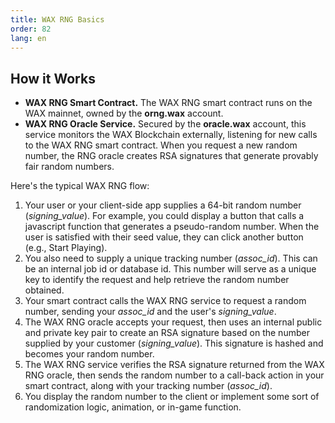 ```yaml
---
title: WAX RNG Basics
order: 82
lang: en
---
```


## How it Works

* **WAX RNG Smart Contract.** The WAX RNG smart contract runs on the WAX mainnet, owned by the **orng.wax** account.  
* **WAX RNG Oracle Service.** Secured by the **oracle.wax** account, this service monitors the WAX Blockchain externally, listening for new calls to the WAX RNG smart contract. When you request a new random number, the RNG oracle creates RSA signatures that generate provably fair random numbers. 

Here's the typical WAX RNG flow:

1. Your user or your client-side app supplies a 64-bit random number (*signing_value*). For example, you could display a button that calls a javascript function that generates a pseudo-random number. When the user is satisfied with their seed value, they can click another button (e.g., Start Playing).
2. You also need to supply a unique tracking number (*assoc_id*). This can be an internal job id or database id. This number will serve as a unique key to identify the request and help retrieve the random number obtained.
3. Your smart contract calls the WAX RNG service to request a random number, sending your *assoc_id* and the user's *signing_value*.
4. The WAX RNG oracle accepts your request, then uses an internal public and private key pair to create an RSA signature based on the number supplied by your customer (*signing_value*). This signature is hashed and becomes your random number. 
5. The WAX RNG service verifies the RSA signature returned from the WAX RNG oracle, then sends the random number to a call-back action in your smart contract, along with your tracking number (*assoc_id*). 
6. You display the random number to the client or implement some sort of randomization logic, animation, or in-game function.
